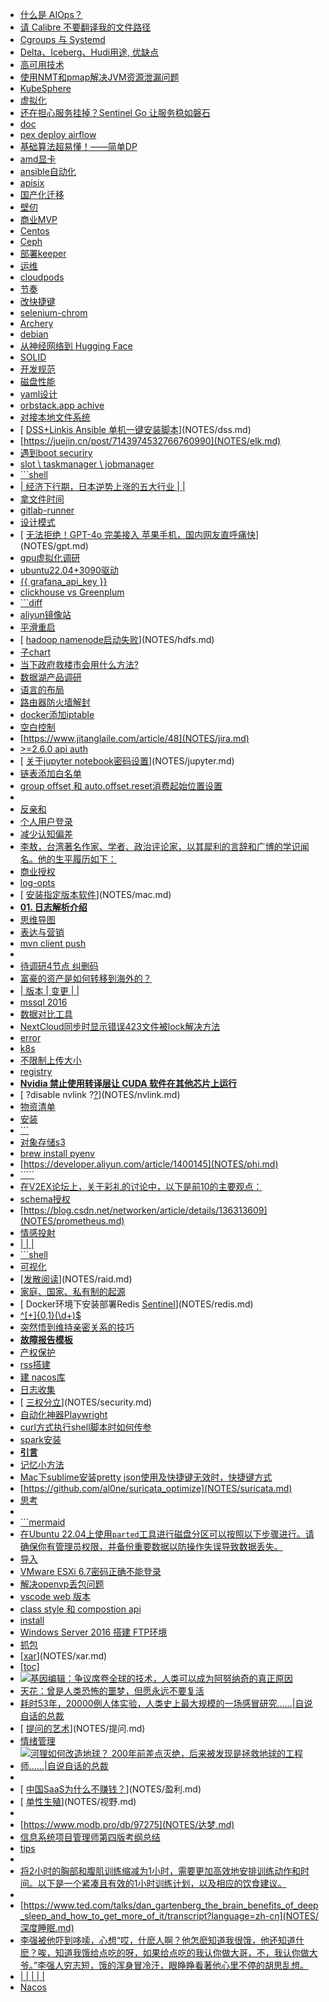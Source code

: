 - [ 什么是 AIOps？](NOTES/AIops.md)
- [ 请 Calibre 不要翻译我的文件路径](NOTES/Calibre.md)
- [ Cgroups 与 Systemd](NOTES/CgroupsSystemd.md)
- [ Delta、Iceberg、Hudi用途, 优缺点](NOTES/DataLake.md)
- [ 高可用技术](NOTES/HA.md)
- [ 使用NMT和pmap解决JVM资源泄漏问题](NOTES/JAVA.md)
- [ KubeSphere](NOTES/KubeSphere.md)
- [ 虚拟化](NOTES/SR-IOV.md)
- [ 还在担心服务挂掉？Sentinel Go 让服务稳如磐石](NOTES/Sentinel.md)
- [ doc](NOTES/ai.md)
- [pex deploy airflow](NOTES/airflow.md)
- [ 基础算法超易懂！——简单DP](NOTES/algo.md)
- [ amd显卡](NOTES/amd.md)
- [ ansible自动化](NOTES/ansible.md)
- [ apisix](NOTES/apisix.md)
- [ 国产化迁移](NOTES/arm.md)
- [ 壁仞](NOTES/biren.md)
- [ 商业MVP](NOTES/business.md)
- [ Centos](NOTES/centos.md)
- [ Ceph](NOTES/ceph.md)
- [ 部署keeper ](NOTES/clickhouse.md)
- [ 运维](NOTES/cloud_product.md)
- [ cloudpods](NOTES/cloudpods.md)
- [节奏](NOTES/comedy.md)
- [ 改快捷键](NOTES/cursor.md)
- [ selenium-chrom](NOTES/davinci.md)
- [ Archery](NOTES/db.md)
- [ debian](NOTES/debian.md)
- [ 从神经网络到 Hugging Face](NOTES/deep.md)
- [ SOLID](NOTES/design.md)
- [ 开发规范](NOTES/develop.md)
- [ 磁盘性能](NOTES/devops.md)
- [ yaml设计](NOTES/docker-compose.md)
- [ orbstack.app  achive](NOTES/docker.md)
- [ 对接本地文件系统](NOTES/dolphinscheduler.md)
- [ [DSS+Linkis Ansible 单机一键安装脚本](https://github.com/wubolive/dss-linkis-ansible)](NOTES/dss.md)
- [https://juejin.cn/post/7143974532766760990](NOTES/elk.md)
- [遇到boot securiry](NOTES/exsi.md)
- [slot \ taskmanager \ jobmanager](NOTES/flink.md)
- [```shell](NOTES/ftp.md)
- [| 经济下行期，日本逆势上涨的五大行业 |      |](NOTES/gettingmoney.md)
- [ 拿文件时间](NOTES/git.md)
- [ gitlab-runner](NOTES/gitlab-ci.md)
- [ 设计模式](NOTES/golang.md)
- [ [无法拒绝！GPT-4o 完美接入 苹果手机，国内网友直呼痛快](https://www.53ai.com/news/qianyanjishu/2024060929768.html)](NOTES/gpt.md)
- [ gpu虚拟化调研](NOTES/gpu.md)
- [ ubuntu22.04+3090驱动](NOTES/gpu_ubuntu.md)
- [{{ grafana_api_key }}](NOTES/grafana.md)
- [ clickhouse vs Greenplum](NOTES/greenplum.md)
- [```diff](NOTES/grub.md)
- [ aliyun镜像站](NOTES/hadoop.md)
- [ 平滑重启](NOTES/hbase.md)
- [ [hadoop namenode启动失败](https://www.cnblogs.com/yjt1993/p/10476933.html)](NOTES/hdfs.md)
- [ 子chart](NOTES/helm.md)
- [ 当下政府救楼市会用什么方法?](NOTES/house.md)
- [ 数据湖产品调研](NOTES/hudi.md)
- [ 语言的布局](NOTES/humor.md)
- [ 路由器防火墙解封](NOTES/ipip.md)
- [ docker添加iptable](NOTES/iptables.md)
- [ 空白控制](NOTES/jinja2.md)
- [https://www.jitanglaile.com/article/48](NOTES/jira.md)
- [ >=2.6.0 api auth](NOTES/jumpserver.md)
- [ [关于jupyter notebook密码设置](https://www.cnblogs.com/honway/p/9559324.html)](NOTES/jupyter.md)
- [ 链表添加白名单](NOTES/k8s.md)
- [ group offset  和 auto.offset.reset消费起始位置设置](NOTES/kafka.md)
- [](NOTES/kettle.md)
- [ 反亲和](NOTES/kvm.md)
- [ 个人用户登录](NOTES/ldap.md)
- [ 减少认知偏差](NOTES/learn.md)
- [李敖，台湾著名作家、学者、政治评论家，以其犀利的言辞和广博的学识闻名。他的生平履历如下：](NOTES/li_ao.md)
- [ 商业授权](NOTES/license.md)
- [ log-opts](NOTES/loki.md)
- [ [安装指定版本软件](https://makeoptim.com/tool/brew-install-specific-version/)](NOTES/mac.md)
- [**01. 日志解析介绍**](NOTES/machine.md)
- [ 思维导图](NOTES/markdown.md)
- [ 表达与营销](NOTES/market.md)
- [ mvn client push](NOTES/maven.md)
- [](NOTES/metax.md)
- [待调研4节点  纠删码](NOTES/minio.md)
- [富豪的资产是如何转移到海外的？](NOTES/money.md)
- [| 版本 | 变更                       |      |](NOTES/monitor.md)
- [ mssql 2016](NOTES/mssql.md)
- [ 数据对比工具](NOTES/mysql.md)
- [ NextCloud同步时显示错误423文件被lock解决方法](NOTES/nextcloud.md)
- [ error](NOTES/nexus.md)
- [ k8s](NOTES/nfs.md)
- [ 不限制上传大小](NOTES/nginx.md)
- [registry](NOTES/node.md)
- [ **Nvidia 禁止使用转译层让 CUDA 软件在其他芯片上运行**](NOTES/nvidia.md)
- [ ?disable nvlink ?[?](https://stackoverflow.com/questions/53174224/nvlink-or-pcie-how-to-specify-the-interconnect)](NOTES/nvlink.md)
- [ 物资清单](NOTES/omicron.md)
- [ 安装](NOTES/openlens.md)
- [```](NOTES/oracle.md)
- [对象存储s3](NOTES/oss.md)
- [brew install pyenv](NOTES/pex.md)
- [https://developer.aliyun.com/article/1400145](NOTES/phi.md)
- [`````](NOTES/poem.md)
- [在V2EX论坛上，关于彩礼的讨论中，以下是前10的主要观点：](NOTES/point.md)
- [ schema授权](NOTES/postgresql.md)
- [https://blog.csdn.net/networken/article/details/136313609](NOTES/prometheus.md)
- [ 情感投射](NOTES/psy.md)
- [|      |      |](NOTES/pyramid.md)
- [```shell](NOTES/pytest.md)
- [ 可视化](NOTES/python.md)
- [[发散阅读](https://aijishu.com/a/1060000000225602)](NOTES/raid.md)
- [ 家庭、国家、私有制的起源](NOTES/readbook.md)
- [ Docker环境下安装部署Redis [Sentinel](https://juejin.cn/post/6997458845148659743)](NOTES/redis.md)
- [^[+]{0,1}(\d+)$](NOTES/regex.md)
- [突然悟到维持亲密关系的技巧](NOTES/relationship.md)
- [**故障报告模板**](NOTES/report_template.md)
- [ 产权保护](NOTES/rights_protect.md)
- [ rss搭建](NOTES/rss.md)
- [建 nacos库](NOTES/ruoyi-cloud-plus.md)
- [ 日志收集](NOTES/ruoyi.md)
- [ [三权分立](https://help.aliyun.com/document_detail/313298.html?spm=5176.21213303.J_6704733920.19.682a53c9UdmsKV&scm=20140722.S_help%40%40%E6%96%87%E6%A1%A3%40%40313298.S_0%2Bos0.ID_313298-RL_%E4%B8%89%E6%9D%83%E5%88%86%E7%AB%8B-LOC_helpmain-OR_ser-V_2-P0_2)](NOTES/security.md)
- [ 自动化神器Playwright](NOTES/selenium.md)
- [ curl方式执行shell脚本时如何传参](NOTES/shell.md)
- [spark安装](NOTES/spark.md)
- [**引言**](NOTES/ss.md)
- [ 记忆小方法](NOTES/strongMemory.md)
- [ Mac下sublime安装pretty json使用及快捷键无效时，快捷键方式](NOTES/sublime.md)
- [https://github.com/al0ne/suricata_optimize](NOTES/suricata.md)
- [ 思考](NOTES/think.md)
- [](NOTES/tornado.md)
- [```mermaid](NOTES/typora.md)
- [在Ubuntu 22.04上使用`parted`工具进行磁盘分区可以按照以下步骤进行。请确保你有管理员权限，并备份重要数据以防操作失误导致数据丢失。](NOTES/ubuntu.md)
- [ 导入](NOTES/vim.md)
- [ VMware ESXi 6.7密码正确不能登录](NOTES/vmware.md)
- [ 解决openvp丢包问题](NOTES/vpn.md)
- [ vscode web 版本](NOTES/vscode.md)
- [ class style  和 compostion api](NOTES/vue_ts.md)
- [ install](NOTES/wails.md)
- [ Windows Server 2016 搭建 FTP环境](NOTES/win2016.md)
- [抓包](NOTES/wireshark.md)
- [[xar](xar)](NOTES/xar.md)
- [[toc]](NOTES/zabbix.md)
- [![基因编辑：争议席卷全球的技术，人类可以成为阿努纳奇的真正原因](.img_%E5%9F%BA%E5%9B%A0/v2-69100fe8793bead8a3e5dd1cd37bdddf_1440w.jpg)](NOTES/基因.md)
- [ 天花：曾是人类恐怖的噩梦，但愿永远不要复活](NOTES/天花.md)
- [ 耗时53年，20000例人体实验，人类史上最大规模的一场感冒研究……|自说自话的总裁](NOTES/感冒.md)
- [ [提问的艺术](https://fresky.github.io/2015/04/26/how-to-ask-questions/)](NOTES/提问.md)
- [ 情绪管理](NOTES/教育.md)
- [![河狸如何改造地球？ 200年前差点灭绝，后来被发现是拯救地球的工程师……|自说自话的总裁](.img_%E6%B2%B3%E7%8B%B8/v2-331ebee627491e101acfb4ec863f675e_720w.jpg)](NOTES/河狸.md)
- [](NOTES/测试.md)
- [ [中国SaaS为什么不赚钱？](https://kb.cnblogs.com/page/662133/)](NOTES/盈利.md)
- [ [单性生殖](https://news.bioon.com/article/6796589.html)](NOTES/视野.md)
- [](NOTES/软考.md)
- [https://www.modb.pro/db/97275](NOTES/达梦.md)
- [ 信息系统项目管理师第四版考纲总结](NOTES/高项.md)
- [ tips](NOTES/包管理vendor_mod.md)
- [](NOTES/信息来源.md)
- [将2小时的胸部和腹肌训练缩减为1小时，需要更加高效地安排训练动作和时间。以下是一个紧凑且有效的1小时训练计划，以及相应的饮食建议。](NOTES/健身康复.md)
- [](NOTES/数据质量.md)
- [https://www.ted.com/talks/dan_gartenberg_the_brain_benefits_of_deep_sleep_and_how_to_get_more_of_it/transcript?language=zh-cn](NOTES/深度睡眠.md)
- [李强被他吓到哆嗦，心想“哎，什麽人啊？他怎麽知道我很饿，他还知道什麽？唉，知道我饿给点吃的呀，如果给点吃的我认你做大哥，不，我认你做大爷。”李强人穷志短，饿的浑身冒冷汗，眼睁睁看著他心里不停的胡思乱想。](NOTES/火车头版.md)
- [|          |                                |      |      |](NOTES/代码大全2学习.md)
- [ Nacos](NOTES/分布式配置管理.md)

